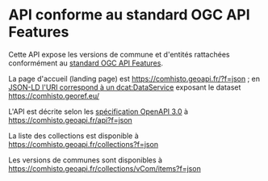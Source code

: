 # API conforme au standard OGC API Features

Cette API expose les versions de commune et d'entités rattachées conformément
au [standard OGC API Features](http://docs.opengeospatial.org/is/17-069r3/17-069r3.html).

La page d'accueil (landing page) est https://comhisto.geoapi.fr/?f=json ;
en [JSON-LD l'URI correspond à un dcat:DataService](https://comhisto.geoapi.fr/?f=jsonld)
exposant le dataset https://comhisto.georef.eu/

L'API est décrite selon les [spécification OpenAPI 3.0](http://spec.openapis.org/) à https://comhisto.geoapi.fr/api?f=json

La liste des collections est disponible à https://comhisto.geoapi.fr/collections?f=json

Les versions de communes sont disponibles à https://comhisto.geoapi.fr/collections/vCom/items?f=json